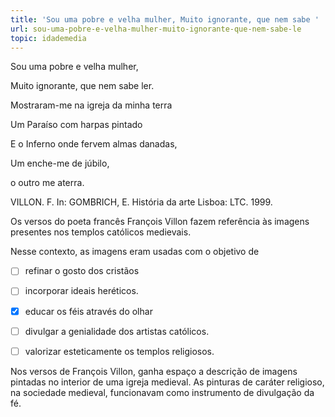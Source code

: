 ```yaml
---
title: 'Sou uma pobre e velha mulher, Muito ignorante, que nem sabe '
url: sou-uma-pobre-e-velha-mulher-muito-ignorante-que-nem-sabe-le
topic: idademedia
---
```



Sou uma pobre e velha mulher,

Muito ignorante, que nem sabe ler.

Mostraram-me na igreja da minha terra

Um Paraíso com harpas pintado

E o Inferno onde fervem almas danadas,

Um enche-me de júbilo,

o outro me aterra.

VILLON. F. In: GOMBRICH, E. História da arte Lisboa: LTC. 1999.

Os versos do poeta francês François Villon fazem referência às imagens presentes nos templos católicos medievais.

Nesse contexto, as imagens eram usadas com o objetivo de



- [ ] refinar o gosto dos cristãos
- [ ] incorporar ideais heréticos.
- [x] educar os féis através do olhar
- [ ] divulgar a genialidade dos artistas católicos.
- [ ] valorizar esteticamente os templos religiosos.


Nos versos de François Villon, ganha espaço a descrição de imagens pintadas no interior de uma igreja medieval. As pinturas de caráter religioso, na sociedade medieval, funcionavam como instrumento de divulgação da fé.
